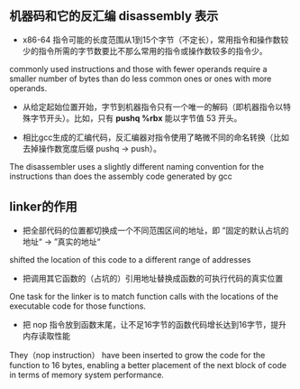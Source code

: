 
## 机器码和它的反汇编 disassembly 表示

* x86-64 指令可能的长度范围从1到15个字节（不定长），常用指令和操作数较少的指令所需的字节数要比不那么常用的指令或操作数较多的指令少。

commonly used instructions and those with fewer operands require a smaller number of bytes than do less common ones or ones with more operands.



* 从给定起始位置开始，字节到机器指令只有一个唯一的解码（即机器指令以特殊字节开头）。比如，只有 **pushq %rbx** 能以字节值 53 开头。

* 相比gcc生成的汇编代码，反汇编器对指令使用了略微不同的命名转换（比如去掉操作数宽度后缀 pushq -> push）。

The disassembler uses a slightly different naming convention for the instructions than does the assembly code generated by gcc

## linker的作用

* 把全部代码的位置都切换成一个不同范围区间的地址，即 ”固定的默认占坑的地址“ -> ”真实的地址“

shifted the location of this code to a different range of addresses

* 把调用其它函数的（占坑的）引用地址替换成函数的可执行代码的真实位置

One task for the linker is to match function calls with the locations of the executable code for those functions.

* 把 nop 指令放到函数末尾，让不足16字节的函数代码增长达到16字节，提升内存读取性能

They（nop instruction） have been inserted to grow the code for the function to 16 bytes, enabling a better placement of the next block of code in terms of memory system performance.

